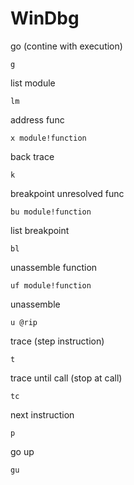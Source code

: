 # WinDbg

 go (contine with execution)
 ```
 g
 ```

list module
```
lm
```

address func
```
x module!function
```

back trace 
```
k
```

breakpoint unresolved func
```
bu module!function
```

list breakpoint 

```
bl
```
unassemble  function

```
uf module!function
```

unassemble 

```
u @rip
```

trace (step instruction)
```
t
```

trace until call (stop at call)
```
tc
```

next instruction
```
p
```
go up 
```
gu
```
